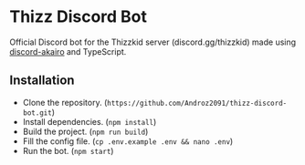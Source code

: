 # Thizz Discord Bot

Official Discord bot for the Thizzkid server (discord.gg/thizzkid) made using [discord-akairo](https://github.com/discord-akairo/discord-akairo) and TypeScript.

## Installation

* Clone the repository. (`https://github.com/Androz2091/thizz-discord-bot.git`)
* Install dependencies. (`npm install`)
* Build the project. (`npm run build`)
* Fill the config file. (`cp .env.example .env && nano .env`)
* Run the bot. (`npm start`)
